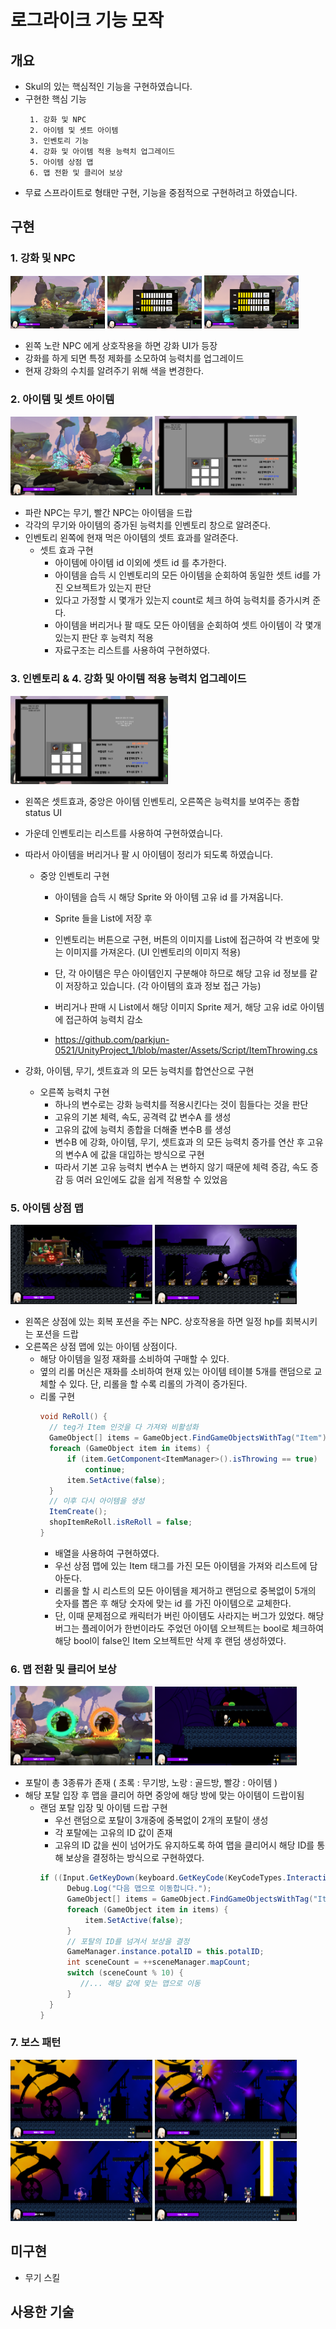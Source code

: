 # 로그라이크 기능 모작 

## 개요 
  - Skul의 있는 핵심적인 기능을 구현하였습니다. 
  - 구현한 핵심 기능
    ```
     1. 강화 및 NPC
     2. 아이템 및 셋트 아이템
     3. 인벤토리 기능
     4. 강화 및 아이템 적용 능력치 업그레이드 
     5. 아이템 상점 맵 
     6. 맵 전환 및 클리어 보상
    ```
  - 무료 스프라이트로 형태만 구현, 기능을 중점적으로 구현하려고 하였습니다. 
  
## 구현 

  ### 1. 강화 및 NPC
  <img src="https://github.com/parkjun-0521/UnityProject_1/blob/master/Image/GameLobby.PNG" width="30%" height="30%" /> <img src="https://github.com/parkjun-0521/UnityProject_1/blob/master/Image/Upgrade.PNG" width="30%" height="30%" /> <img src="https://github.com/parkjun-0521/UnityProject_1/blob/master/Image/Upgrade2.PNG" width="30%" height="30%" /> 
  
  - 왼쪽 노란 NPC 에게 상호작용을 하면 강화 UI가 등장
  - 강화를 하게 되면 특정 제화를 소모하여 능력치를 업그레이드
  - 현재 강화의 수치를 알려주기 위해 색을 변경한다.

  ### 2. 아이템 및 셋트 아이템 
  <img src="https://github.com/parkjun-0521/UnityProject_1/blob/master/Image/ItemDrop.PNG" width="45%" height="30%" /> <img src="https://github.com/parkjun-0521/UnityProject_1/blob/master/Image/PlayerStatus.PNG" width="45%" height="30%" />

  - 파란 NPC는 무기, 빨간 NPC는 아이템을 드랍
  - 각각의 무기와 아이템의 증가된 능력치를 인벤토리 창으로 알려준다.
  - 인벤토리 왼쪽에 현재 먹은 아이템의 셋트 효과를 알려준다.
    - 셋트 효과 구현
      - 아이템에 아이템 id 이외에 셋트 id 를 추가한다.
      - 아이템을 습득 시 인벤토리의 모든 아이템을 순회하여 동일한 셋트 id를 가진 오브젝트가 있는지 판단
      - 있다고 가정할 시 몇개가 있는지 count로 체크 하여 능력치를 증가시켜 준다.
      - 아이템을 버리거나 팔 때도 모든 아이템을 순회하여 셋트 아이템이 각 몇개있는지 판단 후 능력치 적용
      - 자료구조는 리스트를 사용하여 구현하였다.
     
  ### 3. 인벤토리 & 4. 강화 및 아이템 적용 능력치 업그레이드 
  <img src="https://github.com/parkjun-0521/UnityProject_1/blob/master/Image/PlayerStatus.PNG" width="50%" height="30%" />

  - 왼쪽은 셋트효과, 중앙은 아이템 인벤토리, 오른쪽은 능력치를 보여주는 종합 status UI
  - 가운데 인벤토리는 리스트를 사용하여 구현하였습니다.
  - 따라서 아이템을 버리거나 팔 시 아이템이 정리가 되도록 하였습니다.
    - 중앙 인벤토리 구현
      - 아이템을 습득 시 해당 Sprite 와 아이템 고유 id 를 가져옵니다.
      - Sprite 들을 List에 저장 후 
      - 인벤토리는 버튼으로 구현, 버튼의 이미지를 List에 접근하여 각 번호에 맞는 이미지를 가져온다. (UI 인벤토리의 이미지 적용) 
      - 단, 각 아이템은 무슨 아이템인지 구분해야 하므로 해당 고유 id 정보를 같이 저장하고 있습니다. (각 아이템의 효과 정보 접근 가능)  
      - 버리거나 판매 시 List에서 해당 이미지 Sprite 제거, 해당 고유 id로 아이템에 접근하여 능력치 감소  

      - https://github.com/parkjun-0521/UnityProject_1/blob/master/Assets/Script/ItemThrowing.cs

  - 강화, 아이템, 무기, 셋트효과 의 모든 능력치를 합연산으로 구현 
    - 오른쪽 능력치 구현 
      - 하나의 변수로는 강화 능력치를 적용시킨다는 것이 힘들다는 것을 판단
      - 고유의 기본 체력, 속도, 공격력 값 변수A 를 생성
      - 고유의 값에 능력치 종합을 더해줄 변수B 를 생성
      - 변수B 에 강화, 아이템, 무기, 셋트효과 의 모든 능력치 증가를 연산 후 고유의 변수A 에 값을 대입하는 방식으로 구현
      - 따라서 기본 고유 능력치 변수A 는 변하지 않기 때문에 체력 증감, 속도 증감 등 여러 요인에도 값을 쉽게 적용할 수 있었음 

  ### 5. 아이템 상점 맵 
  <img src="https://github.com/parkjun-0521/UnityProject_1/blob/master/Image/Shop2.PNG" width="45%" height="30%" /> <img src="https://github.com/parkjun-0521/UnityProject_1/blob/master/Image/Shop.PNG" width="45%" height="30%" />

  - 왼쪽은 상점에 있는 회복 포션을 주는 NPC. 상호작용을 하면 일정 hp를 회복시키는 포션을 드랍
  - 오른쪽은 상점 맵에 있는 아이템 상점이다.
    - 해당 아이템을 일정 재화를 소비하여 구매할 수 있다.
    - 옆의 리롤 머신은 재화를 소비하여 현재 있는 아이템 테이블 5개를 랜덤으로 교체할 수 있다. 단, 리롤을 할 수록 리롤의 가격이 증가된다.
    - 리롤 구현
        ```C#
        void ReRoll() {
          // teg가 Item 인것을 다 가져와 비활성화 
          GameObject[] items = GameObject.FindGameObjectsWithTag("Item");
          foreach (GameObject item in items) {
              if (item.GetComponent<ItemManager>().isThrowing == true)
                  continue;
              item.SetActive(false);
          }
          // 이후 다시 아이템을 생성 
          ItemCreate();
          shopItemReRoll.isReRoll = false;
      }
      ```
      - 배열을 사용하여 구현하였다. 
      - 우선 상점 맵에 있는 Item 태그를 가진 모든 아이템을 가져와 리스트에 담아둔다. 
      - 리롤을 할 시 리스트의 모든 아이템을 제거하고 랜덤으로 중복없이 5개의 숫자를 뽑은 후 해당 숫자에 맞는 id 를 가진 아이템으로 교체한다.
      - 단, 이때 문제점으로 캐릭터가 버린 아이템도 사라지는 버그가 있었다. 해당 버그는 플레이어가 한번이라도 주었던 아이템 오브젝트는 bool로 체크하여 해당 bool이 false인 Item 오브젝트만 삭제 후 랜덤 생성하였다. 
  
  ### 6. 맵 전환 및 클리어 보상
  <img src="https://github.com/parkjun-0521/UnityProject_1/blob/master/Image/Map.PNG" width="45%" height="30%" /> <img src="https://github.com/parkjun-0521/UnityProject_1/blob/master/Image/Stage.PNG" width="45%" height="30%" />

  - 포탈이 총 3종류가 존재 ( 초록 : 무기방, 노랑 : 골드방, 빨강 : 아이템 )
  - 해당 포탈 입장 후 맵을 클리어 하면 중앙에 해당 방에 맞는 아이템이 드랍이됨
    - 랜덤 포탈 입장 및 아이템 드랍 구현
      - 우선 랜덤으로 포탈이 3개중에 중복없이 2개의 포탈이 생성
      - 각 포탈에는 고유의 ID 값이 존재
      - 고유의 ID 값을 씬이 넘어가도 유지하도록 하여 맵을 클리어시 해당 ID를 통해 보상을 결정하는 방식으로 구현하였다.
      ```C#
      if ((Input.GetKeyDown(keyboard.GetKeyCode(KeyCodeTypes.Interaction))) && isPlayerCheck && sceneManager.mapCount < 10) {
            Debug.Log("다음 맵으로 이동합니다.");
            GameObject[] items = GameObject.FindGameObjectsWithTag("Item");
            foreach (GameObject item in items) {
                item.SetActive(false);
            }
            // 포탈의 ID를 넘겨서 보상을 결정
            GameManager.instance.potalID = this.potalID;
            int sceneCount = ++sceneManager.mapCount;
            switch (sceneCount % 10) {
               //... 해당 값에 맞는 맵으로 이동 
            }
        }
      }
      ```

  ### 7. 보스 패턴
  <img src="https://github.com/parkjun-0521/UnityProject_1/blob/master/Image/BossPattern1.PNG" width="45%" height="30%" /> <img src="https://github.com/parkjun-0521/UnityProject_1/blob/master/Image/BossPattern3.PNG" width="45%" height="30%" /> <img src="https://github.com/parkjun-0521/UnityProject_1/blob/master/Image/BossPattern4.PNG" width="45%" height="30%" /> <img src="https://github.com/parkjun-0521/UnityProject_1/blob/master/Image/BossPattern5.PNG" width="45%" height="30%" />
  
## 미구현 

  - 무기 스킬 

## 사용한 기술 
